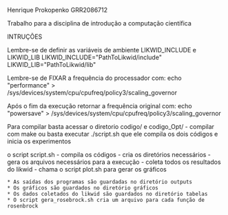 Henrique Prokopenko GRR2086712


Trabalho para a disciplina de introdução a computação científica


INTRUÇÕES

Lembre-se de definir as variáveis de ambiente LIKWID_INCLUDE e LIKWID_LIB 
    LIKWID_INCLUDE="PathToLikwid/include"
    LIKWID_LIB="PathToLikwid/lib"



Lembre-se de FIXAR a frequência do processador com:
    echo "performance" > /sys/devices/system/cpu/cpufreq/policy3/scaling_governor

Após o fim da execução retornar a frequência original com:
     echo "powersave" > /sys/devices/system/cpu/cpufreq/policy3/scaling_governor



Para compilar basta acessar o diretorio codigo/ e codigo_Opt/ - compilar com make
ou basta executar ./script.sh que ele compila os dois códigos e inicia os experimentos

o script script.sh 
    - compila os códigos
    - cria os diretórios necessários
    - gera os arquivos necessários para a execução
    - coleta todos os resultados do likwid
    - chama o script plot.sh para gerar os gráficos

    * As saídas dos programas são guardadas no diretório outputs
    * Os gráficos são guardados no diretório gráficos
    * Os dados coletados do likwid são guardados no diretório tabelas
    * O script gera_rosebrock.sh cria um arquivo para cada função de rosenbrock

